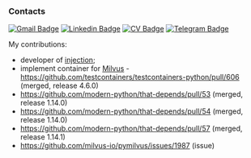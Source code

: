 ### Contacts

[![Gmail Badge](https://img.shields.io/badge/-vanobel159@gmail.com-c14438?style=flat&logo=Gmail&logoColor=white&link=mailto:vanobel159@gmail.com)](mailto:vanobel159@gmail.com)
[![Linkedin Badge](https://img.shields.io/badge/-LinkedIn-0072b1?style=flat&logo=Linkedin&logoColor=white&link=https://www.linkedin.com/in/ivan-belyaev-2a510a253/)](https://www.linkedin.com/in/ivan-belyaev13/)
[![CV Badge](https://img.shields.io/badge/CV-web-blue?style=flat&link=https://resume.io/r/UB5g54I6r/)](https://resume.io/r/UB5g54I6r) 
[![Telegram Badge](https://img.shields.io/badge/-Telegram-blue?style=social&logo=telegram&link=https://t.me/nightblure)](https://t.me/nightblure) <p align='left'>

My contributions:
* developer of [injection](https://github.com/nightblure/injection);
* implement container for [Milvus](https://milvus.io/) - https://github.com/testcontainers/testcontainers-python/pull/606 (merged, release 4.6.0)
* https://github.com/modern-python/that-depends/pull/53 (merged, release 1.14.0)
* https://github.com/modern-python/that-depends/pull/54 (merged, release 1.14.0)
* https://github.com/modern-python/that-depends/pull/57 (merged, release 1.14.1)
* https://github.com/milvus-io/pymilvus/issues/1987 (issue)
